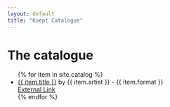 ```yaml
---
layout: default
title: "Koept Catalogue"
---
```


# The catalogue

<ul>
  {% for item in site.catalog %}
    <li>
      <a href="catalogue/{{ item.url }}">{{ item.title }}</a> by {{ item.artist }} - {{ item.format }} 
      <br>
      <a href="{{ item.externalUrl }}">External Link</a>
    </li>
  {% endfor %}
</ul>
